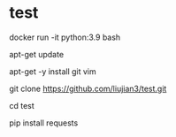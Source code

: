 # test

docker run -it python:3.9 bash


apt-get update

apt-get -y install git vim


git clone https://github.com/liujian3/test.git

cd test


pip install requests
